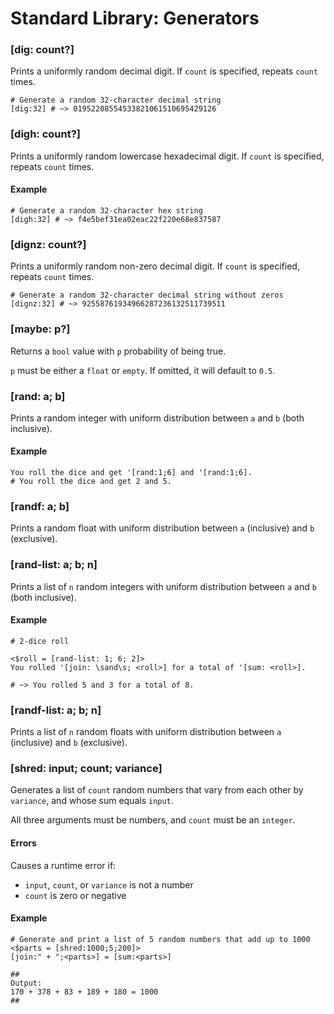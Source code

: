 # Standard Library: Generators


### [dig: count?]

Prints a uniformly random decimal digit. If `count` is specified, repeats `count` times.

```rant
# Generate a random 32-character decimal string
[dig:32] # ~> 01952208554533821061510695429126
```

### [digh: count?]

Prints a uniformly random lowercase hexadecimal digit. If `count` is specified, repeats `count` times.

#### Example

```rant
# Generate a random 32-character hex string
[digh:32] # ~> f4e5bef31ea02eac22f220e68e837587
```

### [dignz: count?]

Prints a uniformly random non-zero decimal digit. If `count` is specified, repeats `count` times.

```rant
# Generate a random 32-character decimal string without zeros
[dignz:32] # ~> 92558761934966287236132511739511
```

### [maybe: p?]

Returns a `bool` value with `p` probability of being true.

`p` must be either a `float` or `empty`. If omitted, it will default to `0.5`.

### [rand: a; b]

Prints a random integer with uniform distribution between `a` and `b` (both inclusive).

#### Example

```rant
You roll the dice and get '[rand:1;6] and '[rand:1;6].
# You roll the dice and get 2 and 5.
```

### [randf: a; b]

Prints a random float with uniform distribution between `a` (inclusive) and `b` (exclusive).

### [rand-list: a; b; n]

Prints a list of `n` random integers with uniform distribution between `a` and `b` (both inclusive).

#### Example

```rant
# 2-dice roll

<$roll = [rand-list: 1; 6; 2]>
You rolled '[join: \sand\s; <roll>] for a total of '[sum: <roll>].

# ~> You rolled 5 and 3 for a total of 8.
```

### [randf-list: a; b; n]

Prints a list of `n` random floats with uniform distribution between `a` (inclusive) and `b` (exclusive).

### [shred: input; count; variance]

Generates a list of `count` random numbers that vary from each other by `variance`, and whose sum equals `input`.

All three arguments must be numbers, and `count` must be an `integer`.

#### Errors

Causes a runtime error if:

* `input`, `count`, or `variance` is not a number
* `count` is zero or negative

#### Example

```rant
# Generate and print a list of 5 random numbers that add up to 1000
<$parts = [shred:1000;5;200]>
[join:" + ";<parts>] = [sum:<parts>]

##
Output:
170 + 378 + 83 + 189 + 180 = 1000
##
```